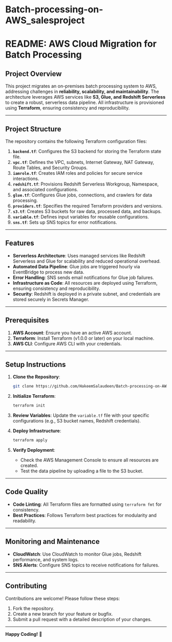 # Batch-processing-on-AWS_salesproject
# **README: AWS Cloud Migration for Batch Processing**

## **Project Overview**
This project migrates an on-premises batch processing system to AWS, addressing challenges in **reliability, scalability, and maintainability**. The architecture leverages AWS services like **S3, Glue, and Redshift Serverless** to create a robust, serverless data pipeline. All infrastructure is provisioned using **Terraform**, ensuring consistency and reproducibility.

---

## **Project Structure**
The repository contains the following Terraform configuration files:

1. **`backend.tf`**: Configures the S3 backend for storing the Terraform state file.
2. **`vpc.tf`**: Defines the VPC, subnets, Internet Gateway, NAT Gateway, Route Tables, and Security Groups.
3. **`iamrole.tf`**: Creates IAM roles and policies for secure service interactions.
4. **`redshift.tf`**: Provisions Redshift Serverless Workgroup, Namespace, and associated configurations.
5. **`glue.tf`**: Configures Glue jobs, connections, and crawlers for data processing.
6. **`providers.tf`**: Specifies the required Terraform providers and versions.
7. **`s3.tf`**: Creates S3 buckets for raw data, processed data, and backups.
8. **`variable.tf`**: Defines input variables for reusable configurations.
9. **`sns.tf`**: Sets up SNS topics for error notifications.

---

## **Features**
- **Serverless Architecture**: Uses managed services like Redshift Serverless and Glue for scalability and reduced operational overhead.
- **Automated Data Pipeline**: Glue jobs are triggered hourly via EventBridge to process new data.
- **Error Handling**: SNS sends email notifications for Glue job failures.
- **Infrastructure as Code**: All resources are deployed using Terraform, ensuring consistency and reproducibility.
- **Security**: Redshift is deployed in a private subnet, and credentials are stored securely in Secrets Manager.

---

## **Prerequisites**
1. **AWS Account**: Ensure you have an active AWS account.
2. **Terraform**: Install Terraform (v1.0.0 or later) on your local machine.
3. **AWS CLI**: Configure AWS CLI with your credentials.

---

## **Setup Instructions**
1. **Clone the Repository**:
   ```bash
   git clone https://github.com/HakeemSalaudeen/Batch-processing-on-AWS_salesproject.git
   ```

2. **Initialize Terraform**:
   ```bash
   terraform init
   ```

3. **Review Variables**:
   Update the `variable.tf` file with your specific configurations (e.g., S3 bucket names, Redshift credentials).

4. **Deploy Infrastructure**:
   ```bash
   terraform apply
   ```

5. **Verify Deployment**:
   - Check the AWS Management Console to ensure all resources are created.
   - Test the data pipeline by uploading a file to the S3 bucket.

---

## **Code Quality**
- **Code Linting**: All Terraform files are formatted using `terraform fmt` for consistency.
- **Best Practices**: Follows Terraform best practices for modularity and readability.

---

## **Monitoring and Maintenance**
- **CloudWatch**: Use CloudWatch to monitor Glue jobs, Redshift performance, and system logs.
- **SNS Alerts**: Configure SNS topics to receive notifications for failures.

---

## **Contributing**
Contributions are welcome! Please follow these steps:
1. Fork the repository.
2. Create a new branch for your feature or bugfix.
3. Submit a pull request with a detailed description of your changes.

---

**Happy Coding!** 🚀
